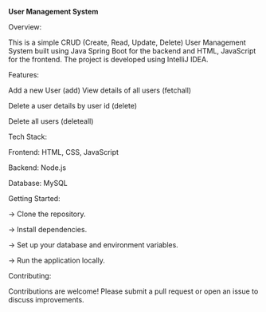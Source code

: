 **User Management System**

Overview:

This is a simple CRUD (Create, Read, Update, Delete) User Management System built using Java Spring Boot for the backend and HTML, JavaScript for the frontend. The project is developed using IntelliJ IDEA.



Features:

Add a new User (add)
View details of all users (fetchall)

Delete a user details by user id (delete)

Delete all users (deleteall)



Tech Stack:

Frontend: HTML, CSS, JavaScript

Backend: Node.js

Database: MySQL



Getting Started:

-> Clone the repository.

-> Install dependencies.

-> Set up your database and environment variables.

-> Run the application locally.



Contributing:

Contributions are welcome! Please submit a pull request or open an issue to discuss improvements.
